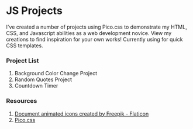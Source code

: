 # JS Projects

I've created a number of projects using Pico.css to demonstrate my HTML, CSS, and Javascript abilities as a web development novice. View my creations to find inspiration for your own works!
Currently using for quick CSS templates.

### Project List

1. Background Color Change Project
2. Random Quotes Project
3. Countdown Timer

### Resources

1. [Document animated icons created by Freepik - Flaticon](https://www.flaticon.com/free-animated-icons/document)
2. [Pico.css](https://picocss.com/)

